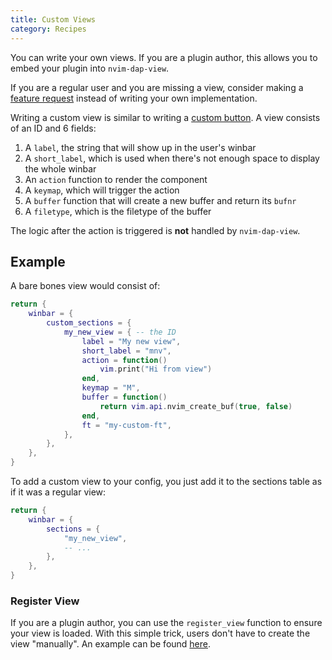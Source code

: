 ```yaml
---
title: Custom Views
category: Recipes
---
```


You can write your own views. If you are a plugin author, this allows you to embed your plugin into `nvim-dap-view`.

If you are a regular user and you are missing a view, consider making a [feature request](https://github.com/igorlfs/nvim-dap-view/issues/new?template=feature_request.yml) instead of writing your own implementation.

Writing a custom view is similar to writing a [custom button](control-bar#custom-buttons). A view consists of an ID and 6 fields:

1. A `label`, the string that will show up in the user's winbar
2. A `short_label`, which is used when there's not enough space to display the whole winbar
3. An `action` function to render the component
4. A `keymap`, which will trigger the action
5. A `buffer` function that will create a new buffer and return its `bufnr`
6. A `filetype`, which is the filetype of the buffer

The logic after the action is triggered is **not** handled by `nvim-dap-view`.

## Example

A bare bones view would consist of:

```lua
return {
    winbar = {
        custom_sections = {
            my_new_view = { -- the ID
                label = "My new view",
                short_label = "mnv",
                action = function()
                    vim.print("Hi from view")
                end,
                keymap = "M",
                buffer = function()
                    return vim.api.nvim_create_buf(true, false)
                end,
                ft = "my-custom-ft",
            },
        },
    },
}
```

To add a custom view to your config, you just add it to the sections table as if it was a regular view:

```lua
return {
    winbar = {
        sections = {
            "my_new_view",
            -- ...
        },
    },
}
```

### Register View

If you are a plugin author, you can use the `register_view` function to ensure your view is loaded. With this simple trick, users don't have to create the view "manually". An example can be found [here](https://github.com/Jorenar/nvim-dap-disasm/blob/543939e2572c4291f1978737d687977385a9e669/lua/dap-disasm.lua#L347-L355).
